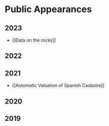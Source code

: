 # Public Appearances

## 2023
- [[Data on the rocks]]

## 2022

## 2021

- [[Automatic Valuation of Spanish Cadastre]]

## 2020

## 2019
